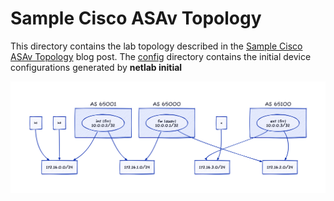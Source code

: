 # Sample Cisco ASAv Topology

This directory contains the lab topology described in the [Sample Cisco ASAv Topology](https://blog.ipspace.net/2024/12/netlab-asav-topology/) blog post. The [config](config) directory contains the initial device configurations generated by **netlab initial**

![](graph.png)
